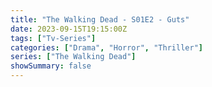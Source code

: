 ```yaml
---
title: "The Walking Dead - S01E2 - Guts"
date: 2023-09-15T19:15:00Z
tags: ["Tv-Series"]
categories: ["Drama", "Horror", "Thriller"]
series: ["The Walking Dead"]
showSummary: false
---
```


  <mux-player stream-type="on-demand"
  src="https://kp3d-my.sharepoint.com/personal/ryoo_kp3d_onmicrosoft_com/_layouts/15/download.aspx?share=Ea_F-LqUsU1Pm5K-TcBz7AIBuQKfyREvXpbecfNOLAG0SA" metadata-video-title="The Walking Dead - S01E2 - Guts" prefer-playback="mse" controls>
  </mux-player>
  
  
  <script src="https://cdn.jsdelivr.net/npm/@mux/mux-player"></script>
  
   <script id="Y1pX4YuAj6V3eznHx2hJ1VpV3jbJX7KaYU3XWo6nQxI" type="application/ld+json">
 {
  "@context": "https://schema.org/",
  "@type": "VideoObject",
  "name": "The Walking Dead - S01E2 - Guts",
  "contentUrl": "https://stream.mux.com/Y1pX4YuAj6V3eznHx2hJ1VpV3jbJX7KaYU3XWo6nQxI.m3u8?quality=auto",
  "thumbnailUrl": "https://www.themoviedb.org/t/p/original/eUMwG5vXg4ovEUvXLAFgrr4bQvp.jpg?width=314&fit_mode=preserve&time=25",
  "uploadDate": "2023-09-15T19:15:00Z",
}

</script>

